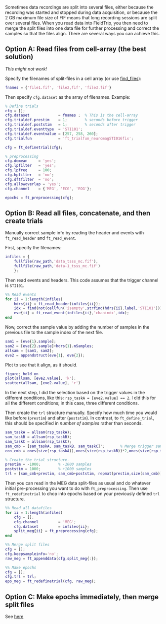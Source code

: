 Sometimes data recordings are split into several files, either because the recording was started and stopped during data acquisition, or because the 2 GB maximum file size of FIF means that long recording sessions are split over several files. When you read data into FieldTrip, you then need to merge the split files into one data file for further processing and correct the samples so that the files align. There are several ways you can achieve this.

## Option A: Read files from cell-array (the best solution)
*This might not work!*

Specify the filenames of split-files in a cell array (or use [find_files](https://github.com/natmegsweden/NatMEG_Wiki/wiki/How-to-find-all-raw-files-that-belongs-to-the-same-condition)):

````matlab
fnames = {'file1.fif', 'file2,fif', 'file3.fif'}
````
Then specify `cfg.dataset` as the array of filenames. Example:

````matlab
% Define trials
cfg = [];
cfg.dataset             = fnames ;  % This is the cell-array
cfg.trialdef.prestim    = 1;        % seconds before trigger
cfg.trialdef.poststim   = 1;        % seconds after trigger
cfg.trialdef.eventtype  = 'STI101';
cfg.trialdef.eventvalue = [257, 258, 260];
cfg.trialfun            = 'ft_trialfun_neuromagSTI016fix';

cfg = ft_definetrial(cfg);

% preprocessing
cfg.demean     = 'yes';
cfg.lpfilter   = 'yes';
cfg.lpfreq     = 100;
cfg.hpfilter   = 'no';
cfg.dftfilter  = 'no';
cfg.allowoverlap = 'yes';
cfg.channel    = {'MEG', 'ECG', 'EOG'};

epochs = ft_preprocessing(cfg);
````

## Option B: Read all files, concatenate, and then create trials
Manually correct sample info by reading the header and events with `ft_read_header` and `ft_read_event`. 

First, specify the filenames:

````matlab
infiles = {
    fullfile(raw_path,'data_tsss_mc.fif'),
    fullfile(raw_path,'data-1_tsss_mc.fif')
    };
````

Then read events and headers. This code assumes that the trigger channel is `STI101`.

````Matlab
%% Read events
for ii = 1:length(infiles)
    hdrs{ii} = ft_read_header(infiles{ii});
    idx = find(not(cellfun('isempty',strfind(hdrs{ii}.label,'STI101'))));
    eve{ii} = ft_read_event(infiles{ii},'chanindx',idx);
end
````

Now, correct the sample value by adding the number of samples in the previous file to the sample index of the next file.

````matlab
sam1 = [eve{1}.sample]; 
sam2 = [eve{2}.sample]+hdrs{1}.nSamples;
allsam = [sam1, sam2];
eve2 = appendstruct(eve{1}, eve{2});
````

Plot to see that it align, as it should.

````matlab
figure; hold on
plot(allsam, [eve2.value], 'k');
scatter(allsam, [eve2.value], 'r')
````

In the next step, I did the selection based on the trigger values in the different conditions, like this: `rsp_taskA = [eve2.value] == 2`. I did this for all the different conditions; in this case, three different conditions.

Then create the `trl` structure manually. Specify how much time you would like before (`prestim`) and after (`poststim`). In contrast, to `ft_define_trial`, this should be specified in *number of samples* rather than seconds.

````matlab
sam_taskA = allsam(rsp_taskA);
sam_taskB = allsam(rsp_taskB);
sam_taskC = allsam(rsp_taskC);
sam_cmb = [sam_taskA, sam_taskB, sam_taskC]'; 		% Merge trigger samples
con_cmb = ones(size(rsp_taskA)),ones(size(rsp_taskB))*2,ones(size(rsp_taskC))*3]'; 	% Create label for conditions for bookkeeping.

% Create the trial structure.
prestim = -1000; 		% -1000 samples
poststim = 1000; 		% +1000 samples
trl = [sam_cmb+prestim, sam_cmb+poststim, repmat(prestim,size(sam_cmb)), con_cmb];
````

Then you can read in the MEG data split-files as usual and do whatever initial pre-processing you want to do with `ft_preprocessing`. Then use `ft_redefinetrial` to chop into epochs based on your previously defined `trl` structure.

```Matlab
%% Read all datafiles
for ii = 1:length(infiles)
    cfg = [];
    cfg.channel         = 'MEG';
    cfg.dataset         = infiles{ii};
    split_meg{ii} = ft_preprocessing(cfg);
end

%% Merge split files
cfg = [];
cfg.keepsampleinfo='no';
raw_meg = ft_appenddata(cfg,split_meg{:});

%% Make epochs
cfg = [];
cfg.trl = trl;
epo_meg = ft_redefinetrial(cfg, raw_meg);
```


## Option C: Make epochs immediately, then merge split files

See [here](https://github.com/natmegsweden/NatMEG_Wiki/wiki/Ignore-trials-split-between-fif-files)

